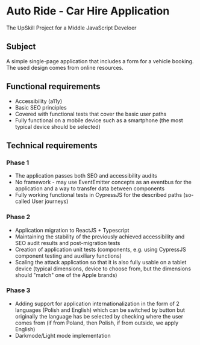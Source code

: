 # Auto Ride - Car Hire Application

The UpSkill Project for a Middle JavaScript Develoer

## Subject

A simple single-page application that includes a form for a vehicle booking. The used design comes from online resources.

## Functional requirements
- Accessibility (a11y)
- Basic SEO principles
- Covered with functional tests that cover the basic user paths
- Fully functional on a mobile device such as a smartphone (the most typical device should be selected)

## Technical requirements

### Phase 1
- The application passes both SEO and accessibility audits
- No framework - may use EventEmitter concepts as an eventbus for the application and a way to transfer data between components
- Fully working functional tests in CypressJS for the described paths (so-called User journeys)

### Phase 2
- Application migration to ReactJS + Typescript
- Maintaining the stability of the previously achieved accessibility and SEO audit results and post-migration tests
- Creation of application unit tests (components, e.g. using CypressJS component testing and auxiliary functions)
- Scaling the attack application so that it is also fully usable on a tablet device (typical dimensions, device to choose from, but the dimensions should "match" one of the Apple brands)

### Phase 3
- Adding support for application internationalization in the form of 2 languages ​​(Polish and English) which can be switched by button but originally the language has be selected by checking where the user comes from (if from Poland, then Polish, if from outside, we apply English)
- Darkmode/Light mode implementation